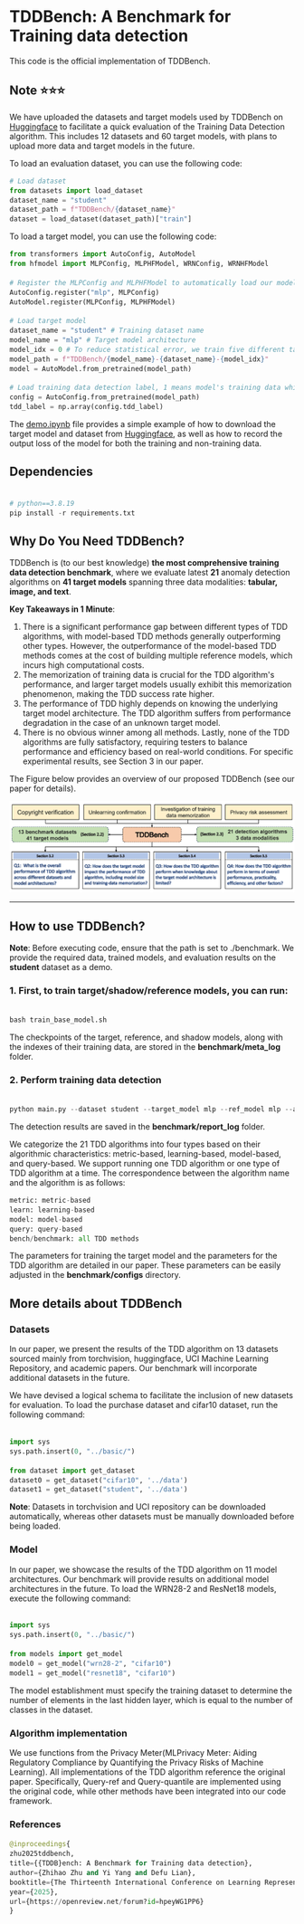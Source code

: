 # TDDBench: A Benchmark for Training data detection

This code is the official implementation of TDDBench.

## Note ⭐⭐⭐

We have uploaded the datasets and target models used by TDDBench on [Huggingface](https://huggingface.co/TDDBench) to facilitate a quick evaluation of the Training Data Detection algorithm. This includes 12 datasets and 60 target models, with plans to upload more data and target models in the future.

To load an evaluation dataset, you can use the following code:
```python
# Load dataset
from datasets import load_dataset
dataset_name = "student"
dataset_path = f"TDDBench/{dataset_name}"
dataset = load_dataset(dataset_path)["train"]
```

To load a target model, you can use the following code:
```python
from transformers import AutoConfig, AutoModel
from hfmodel import MLPConfig, MLPHFModel, WRNConfig, WRNHFModel

# Register the MLPConfig and MLPHFModel to automatically load our model architecture.
AutoConfig.register("mlp", MLPConfig)
AutoModel.register(MLPConfig, MLPHFModel)

# Load target model
dataset_name = "student" # Training dataset name
model_name = "mlp" # Target model architecture
model_idx = 0 # To reduce statistical error, we train five different target models for each model architecture and training dataset.
model_path = f"TDDBench/{model_name}-{dataset_name}-{model_idx}"
model = AutoModel.from_pretrained(model_path)

# Load training data detection label, 1 means model's training data while 0 means model's non-training data
config = AutoConfig.from_pretrained(model_path)
tdd_label = np.array(config.tdd_label)

```

The [demo.ipynb](demo.ipynb) file provides a simple example of how to download the target model and dataset from [Huggingface](https://huggingface.co/TDDBench), as well as how to record the output loss of the model for both the training and non-training data.

## Dependencies

```python

# python==3.8.19
pip install -r requirements.txt
```

## Why Do You Need TDDBench?

TDDBench is (to our best knowledge) **the most comprehensive training data detection benchmark**, where we evaluate latest **21** anomaly detection algorithms on **41 target models** spanning three data modalities: **tabular, image, and text**.

**Key Takeaways in 1 Minute**:

1. There is a significant performance gap between different types of TDD algorithms, with model-based TDD methods generally outperforming other types. However, the outperformance of the model-based TDD methods comes at the cost of building multiple reference models, which incurs high computational costs.
2. The memorization of training data is crucial for the TDD algorithm's performance, and larger target models usually exhibit this memorization phenomenon, making the TDD success rate higher.
3. The performance of TDD highly depends on knowing the underlying target model architecture. The TDD algorithm suffers from performance degradation in the case of an unknown target model.
4. There is no obvious winner among all methods. Lastly, none of the TDD algorithms are fully satisfactory, requiring testers to balance performance and efficiency based on real-world conditions. For specific experimental results, see Section 3 in our paper.

The Figure below provides an overview of our proposed TDDBench (see our paper for details).

![TDDBench](fig/TDDBench-v2.jpg)

---

## How to use TDDBench?

**Note**:  Before executing code, ensure that the path is set to ./benchmark. We provide the required data, trained models, and evaluation results on the **student** dataset as a demo.

### 1. First, to train target/shadow/reference models, you can run:

```python

bash train_base_model.sh
```

The checkpoints of the target, reference, and shadow models, along with the indexes of their training data, are stored in the **benchmark/meta_log** folder.

### 2. Perform training data detection

```python

python main.py --dataset student --target_model mlp --ref_model mlp --algs bench
```

The detection results are saved in the **benchmark/report_log** folder.

We categorize the 21 TDD algorithms into four types based on their algorithmic characteristics: metric-based, learning-based, model-based, and query-based. We support running one TDD algorithm or one type of TDD algorithm at a time. The correspondence between the algorithm name and the algorithm is as follows:

```python
metric: metric-based
learn: learning-based
model: model-based
query: query-based
bench/benchmark: all TDD methods
```

The parameters for training the target model and the parameters for the TDD algorithm are detailed in our paper. These parameters can be easily adjusted in the **benchmark/configs** directory.

## More details about TDDBench

### Datasets

In our paper, we present the results of the TDD algorithm on 13 datasets sourced mainly from torchvision, huggingface, UCI Machine Learning Repository, and academic papers. Our benchmark will incorporate additional datasets in the future.

We have devised a logical schema to facilitate the inclusion of new datasets for evaluation. To load the purchase dataset and cifar10 dataset, run the following command:

```python

import sys
sys.path.insert(0, "../basic/")

from dataset import get_dataset
dataset0 = get_dataset("cifar10", '../data')
dataset1 = get_dataset("student", '../data')
```

**Note**: Datasets in torchvision and UCI repository can be downloaded automatically, whereas other datasets must be manually downloaded before being loaded.

### Model

In our paper, we showcase the results of the TDD algorithm on 11 model architectures. Our benchmark will provide results on additional model architectures in the future. To load the WRN28-2 and ResNet18 models, execute the following command:

```python

import sys
sys.path.insert(0, "../basic/")

from models import get_model
model0 = get_model("wrn28-2", "cifar10")
model1 = get_model("resnet18", "cifar10")
```

The model establishment must specify the training dataset to determine the number of elements in the last hidden layer, which is equal to the number of classes in the dataset.

### Algorithm implementation

We use functions from the Privacy Meter(MLPrivacy Meter: Aiding Regulatory Compliance by Quantifying the Privacy Risks of Machine Learning). All implementations of the TDD algorithm reference the original paper. Specifically, Query-ref and Query-quantile are implemented using the original code, while other methods have been integrated into our code framework.

### References

```python
@inproceedings{
zhu2025tddbench,
title={{TDDB}ench: A Benchmark for Training data detection},
author={Zhihao Zhu and Yi Yang and Defu Lian},
booktitle={The Thirteenth International Conference on Learning Representations},
year={2025},
url={https://openreview.net/forum?id=hpeyWG1PP6}
}
```
